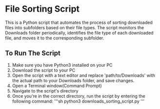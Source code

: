# File Sorting Script
This is a Python script that automates the process of sorting downloaded files into subfolders based on their file types.
The script monitors the Downloads folder periodically, identifies the file type of each downloaded file, and moves it
to the corresponding subfolder.

## To Run The Script
1. Make sure you have Python3 installed on your PC
2. Download the script to your PC
3. Open the script with a text editor and replace 'path/to/Downloads' with the actual path to your Downloads folder,
and save changes.
4. Open a Terminal window(Command Prompt)
5. Navigate to the script's directory
6. Once you're in the correct directory, run the script by entering the following command:
'''sh
    python3 downloads_sorting_script.py
 '''
